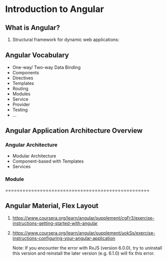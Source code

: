# Introduction to Angular

## What is Angular?

1. Structural framework for dynamic web applications:

## Angular Vocabulary

- One-way/ Two-way Data Binding
- Components
- Directives
- Templates
- Routing
- Modules
- Service
- Provider
- Testing
- ...

## Angular Application Architecture Overview

### Angular Architecture

- Modular Architecture
- Component-based with Templates
- Services

### Module

==================================================

## Angular Material, Flex Layout

1. https://www.coursera.org/learn/angular/supplement/cgFr3/exercise-instructions-getting-started-with-angular

2. https://www.coursera.org/learn/angular/supplement/uokSs/exercise-instructions-configuring-your-angular-application

    Note: If you encounter the error with RxJS (version 6.0.0), try to uninstall this version and reinstall the later version (e.g. 6.1.0) will fix this error.
